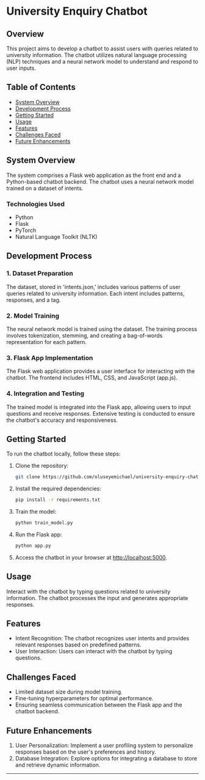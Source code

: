 # University Enquiry Chatbot

## Overview

This project aims to develop a chatbot to assist users with queries related to university information. The chatbot utilizes natural language processing (NLP) techniques and a neural network model to understand and respond to user inputs.

## Table of Contents

- [System Overview](#system-overview)
- [Development Process](#development-process)
- [Getting Started](#getting-started)
- [Usage](#usage)
- [Features](#features)
- [Challenges Faced](#challenges-faced)
- [Future Enhancements](#future-enhancements)

## System Overview

The system comprises a Flask web application as the front end and a Python-based chatbot backend. The chatbot uses a neural network model trained on a dataset of intents.

### Technologies Used

- Python
- Flask
- PyTorch
- Natural Language Toolkit (NLTK)

## Development Process

### 1. Dataset Preparation

The dataset, stored in 'intents.json,' includes various patterns of user queries related to university information. Each intent includes patterns, responses, and a tag.

### 2. Model Training

The neural network model is trained using the dataset. The training process involves tokenization, stemming, and creating a bag-of-words representation for each pattern.

### 3. Flask App Implementation

The Flask web application provides a user interface for interacting with the chatbot. The frontend includes HTML, CSS, and JavaScript (app.js).

### 4. Integration and Testing

The trained model is integrated into the Flask app, allowing users to input questions and receive responses. Extensive testing is conducted to ensure the chatbot's accuracy and responsiveness.

## Getting Started

To run the chatbot locally, follow these steps:

1. Clone the repository:

   ```bash
   git clone https://github.com/oluseyemichael/university-enquiry-chatbot.git
   ```

2. Install the required dependencies:

   ```bash
   pip install -r requirements.txt
   ```

3. Train the model:

   ```bash
   python train_model.py
   ```

4. Run the Flask app:

   ```bash
   python app.py
   ```

5. Access the chatbot in your browser at [http://localhost:5000](http://localhost:5000).

## Usage

Interact with the chatbot by typing questions related to university information. The chatbot processes the input and generates appropriate responses.

## Features

- Intent Recognition: The chatbot recognizes user intents and provides relevant responses based on predefined patterns.
- User Interaction: Users can interact with the chatbot by typing questions.

## Challenges Faced

- Limited dataset size during model training.
- Fine-tuning hyperparameters for optimal performance.
- Ensuring seamless communication between the Flask app and the chatbot backend.

## Future Enhancements

1. User Personalization: Implement a user profiling system to personalize responses based on the user's preferences and history.
2. Database Integration: Explore options for integrating a database to store and retrieve dynamic information.


---
